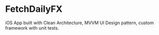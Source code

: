 # FetchDailyFX

iOS App built with Clean Architecture, MVVM UI Design pattern, custom framework with unit tests.
